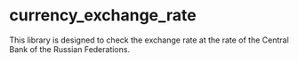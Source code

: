 # currency_exchange_rate
 This library is designed to check the exchange rate at the rate of the Central Bank of the Russian Federations.
